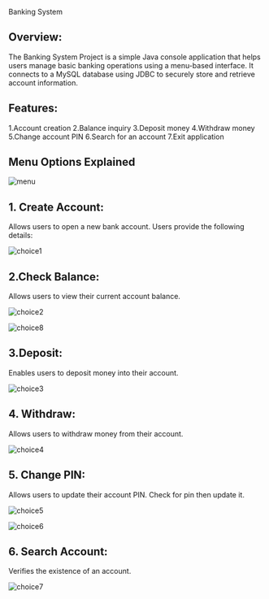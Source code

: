 Banking System 


## **Overview**:
The Banking System Project is a simple Java console application that helps users manage basic banking operations using a menu-based interface. It connects to a MySQL database using JDBC to securely store and retrieve account information.

## **Features**:
1.Account creation
2.Balance inquiry
3.Deposit money
4.Withdraw money
5.Change account PIN
6.Search for an account
7.Exit application

## **Menu Options Explained**
![menu](https://github.com/user-attachments/assets/345dedd1-145d-476b-9da5-4c9722f4a83e)


## **1. Create Account**:

Allows users to open a new bank account. Users provide the following details:

![choice1](https://github.com/user-attachments/assets/4e39aee7-ac88-4de2-be6b-d7e338d2939d)

## **2.Check Balance**:

Allows users to view their current account balance.

![choice2](https://github.com/user-attachments/assets/a862df22-1da5-4d6c-919b-e0ff7d318740)

![choice8](https://github.com/user-attachments/assets/6688fd04-0482-40bd-9ec7-1c83f504d8ad)


## **3.Deposit**:

Enables users to deposit money into their account.

![choice3](https://github.com/user-attachments/assets/249cd53c-177d-4ea8-be0a-ca3e5d3e9a9f)


## **4. Withdraw**:

Allows users to withdraw money from their account. 

![choice4](https://github.com/user-attachments/assets/07b6c267-2940-4e92-9577-4eb508e9cd92)

## **5. Change PIN**:

Allows users to update their account PIN. Check for pin then update it.

![choice5](https://github.com/user-attachments/assets/16d8faec-097b-4c97-af13-712d2c7a26ad)

![choice6](https://github.com/user-attachments/assets/b7a2b834-5c17-4f74-9c18-693f02a59e3c)

## **6. Search Account**:

Verifies the existence of an account.
 
![choice7](https://github.com/user-attachments/assets/e079021e-5fc0-4b09-b0f7-14e8cfe6a1d6)




